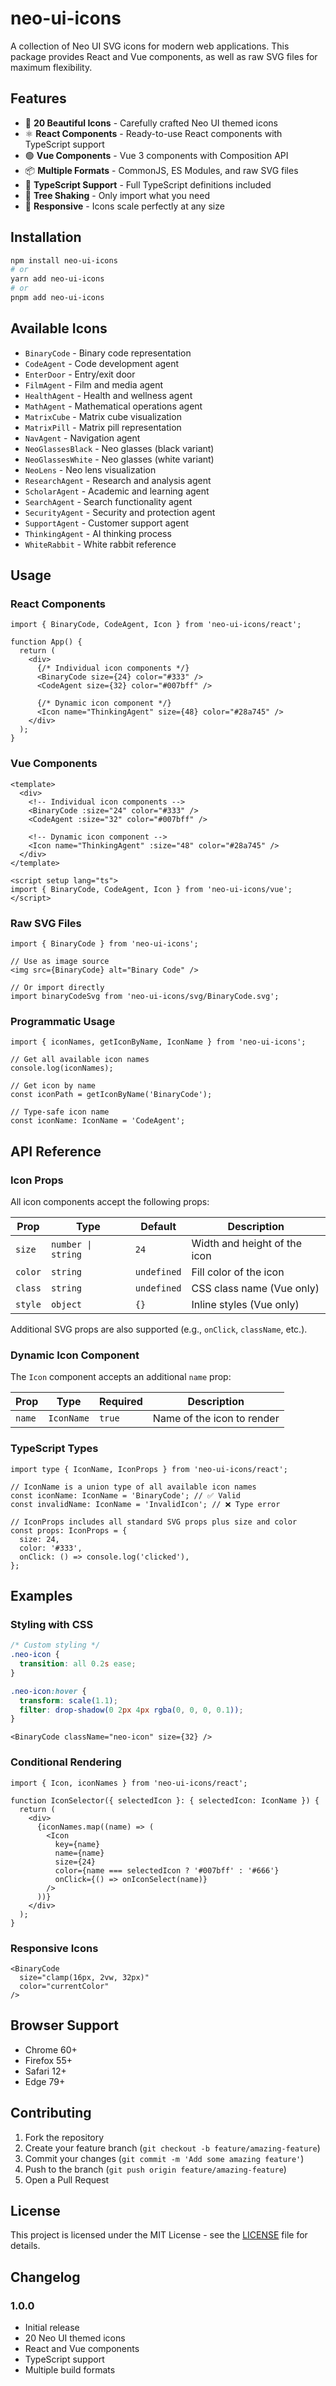 # neo-ui-icons

A collection of Neo UI SVG icons for modern web applications. This package provides React and Vue components, as well as raw SVG files for maximum flexibility.

## Features

- 🎨 **20 Beautiful Icons** - Carefully crafted Neo UI themed icons
- ⚛️ **React Components** - Ready-to-use React components with TypeScript support
- 🟢 **Vue Components** - Vue 3 components with Composition API
- 📦 **Multiple Formats** - CommonJS, ES Modules, and raw SVG files
- 🔧 **TypeScript Support** - Full TypeScript definitions included
- 🎯 **Tree Shaking** - Only import what you need
- 📱 **Responsive** - Icons scale perfectly at any size

## Installation

```bash
npm install neo-ui-icons
# or
yarn add neo-ui-icons
# or
pnpm add neo-ui-icons
```

## Available Icons

- `BinaryCode` - Binary code representation
- `CodeAgent` - Code development agent
- `EnterDoor` - Entry/exit door
- `FilmAgent` - Film and media agent
- `HealthAgent` - Health and wellness agent
- `MathAgent` - Mathematical operations agent
- `MatrixCube` - Matrix cube visualization
- `MatrixPill` - Matrix pill representation
- `NavAgent` - Navigation agent
- `NeoGlassesBlack` - Neo glasses (black variant)
- `NeoGlassesWhite` - Neo glasses (white variant)
- `NeoLens` - Neo lens visualization
- `ResearchAgent` - Research and analysis agent
- `ScholarAgent` - Academic and learning agent
- `SearchAgent` - Search functionality agent
- `SecurityAgent` - Security and protection agent
- `SupportAgent` - Customer support agent
- `ThinkingAgent` - AI thinking process
- `WhiteRabbit` - White rabbit reference

## Usage

### React Components

```tsx
import { BinaryCode, CodeAgent, Icon } from 'neo-ui-icons/react';

function App() {
  return (
    <div>
      {/* Individual icon components */}
      <BinaryCode size={24} color="#333" />
      <CodeAgent size={32} color="#007bff" />
      
      {/* Dynamic icon component */}
      <Icon name="ThinkingAgent" size={48} color="#28a745" />
    </div>
  );
}
```

### Vue Components

```vue
<template>
  <div>
    <!-- Individual icon components -->
    <BinaryCode :size="24" color="#333" />
    <CodeAgent :size="32" color="#007bff" />
    
    <!-- Dynamic icon component -->
    <Icon name="ThinkingAgent" :size="48" color="#28a745" />
  </div>
</template>

<script setup lang="ts">
import { BinaryCode, CodeAgent, Icon } from 'neo-ui-icons/vue';
</script>
```

### Raw SVG Files

```tsx
import { BinaryCode } from 'neo-ui-icons';

// Use as image source
<img src={BinaryCode} alt="Binary Code" />

// Or import directly
import binaryCodeSvg from 'neo-ui-icons/svg/BinaryCode.svg';
```

### Programmatic Usage

```tsx
import { iconNames, getIconByName, IconName } from 'neo-ui-icons';

// Get all available icon names
console.log(iconNames);

// Get icon by name
const iconPath = getIconByName('BinaryCode');

// Type-safe icon name
const iconName: IconName = 'CodeAgent';
```

## API Reference

### Icon Props

All icon components accept the following props:

| Prop | Type | Default | Description |
|------|------|---------|-------------|
| `size` | `number \| string` | `24` | Width and height of the icon |
| `color` | `string` | `undefined` | Fill color of the icon |
| `class` | `string` | `undefined` | CSS class name (Vue only) |
| `style` | `object` | `{}` | Inline styles (Vue only) |

Additional SVG props are also supported (e.g., `onClick`, `className`, etc.).

### Dynamic Icon Component

The `Icon` component accepts an additional `name` prop:

| Prop | Type | Required | Description |
|------|------|----------|-------------|
| `name` | `IconName` | `true` | Name of the icon to render |

### TypeScript Types

```tsx
import type { IconName, IconProps } from 'neo-ui-icons/react';

// IconName is a union type of all available icon names
const iconName: IconName = 'BinaryCode'; // ✅ Valid
const invalidName: IconName = 'InvalidIcon'; // ❌ Type error

// IconProps includes all standard SVG props plus size and color
const props: IconProps = {
  size: 24,
  color: '#333',
  onClick: () => console.log('clicked'),
};
```

## Examples

### Styling with CSS

```css
/* Custom styling */
.neo-icon {
  transition: all 0.2s ease;
}

.neo-icon:hover {
  transform: scale(1.1);
  filter: drop-shadow(0 2px 4px rgba(0, 0, 0, 0.1));
}
```

```tsx
<BinaryCode className="neo-icon" size={32} />
```

### Conditional Rendering

```tsx
import { Icon, iconNames } from 'neo-ui-icons/react';

function IconSelector({ selectedIcon }: { selectedIcon: IconName }) {
  return (
    <div>
      {iconNames.map((name) => (
        <Icon
          key={name}
          name={name}
          size={24}
          color={name === selectedIcon ? '#007bff' : '#666'}
          onClick={() => onIconSelect(name)}
        />
      ))}
    </div>
  );
}
```

### Responsive Icons

```tsx
<BinaryCode 
  size="clamp(16px, 2vw, 32px)" 
  color="currentColor" 
/>
```

## Browser Support

- Chrome 60+
- Firefox 55+
- Safari 12+
- Edge 79+

## Contributing

1. Fork the repository
2. Create your feature branch (`git checkout -b feature/amazing-feature`)
3. Commit your changes (`git commit -m 'Add some amazing feature'`)
4. Push to the branch (`git push origin feature/amazing-feature`)
5. Open a Pull Request

## License

This project is licensed under the MIT License - see the [LICENSE](LICENSE) file for details.

## Changelog

### 1.0.0
- Initial release
- 20 Neo UI themed icons
- React and Vue components
- TypeScript support
- Multiple build formats 
